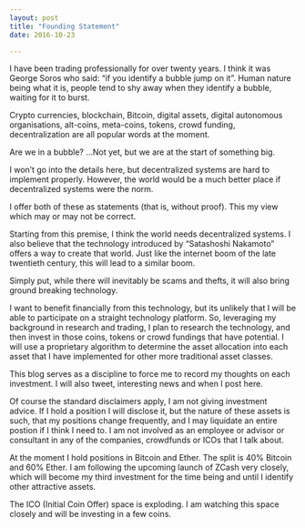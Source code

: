 ```yaml
---
layout: post
title: "Founding Statement"
date: 2016-10-23

---
```


I have been trading professionally for over twenty years. I think it was George Soros who said: “if you identify a bubble jump on it”. Human nature being what it is, people tend to shy away when they identify a bubble, waiting for it to burst.

Crypto currencies, blockchain, Bitcoin, digital assets, digital autonomous organisations, alt-coins, meta-coins, tokens, crowd funding, decentralization are all popular words at the moment.

Are we in a bubble? …Not yet, but we are at the start of something big.

I won’t go into the details here, but decentralized systems are hard to implement properly. However, the world would be a much better place if decentralized systems were the norm.

I offer both of these as statements (that is, without proof). This my view which may or may not be correct.

Starting from this premise, I think the world needs decentralized systems. I also believe that the technology introduced by “Satashoshi Nakamoto” offers a way to create that world. Just like the internet boom of the late twentieth century, this will lead to a similar boom.

Simply put, while there will inevitably be scams and thefts, it will also bring ground breaking technology.

I want to benefit financially from this technology, but its unlikely that I will be able to participate on a straight technology platform. So, leveraging my background in research and trading, I plan to research the technology, and then invest in those coins, tokens or crowd fundings that have potential. I will use a proprietary algorithm to determine the asset allocation into each asset that I have implemented for other more traditional asset classes.

This blog serves as a discipline to force me to record my thoughts on each investment. I will also tweet, interesting news and when I post here.

Of course the standard disclaimers apply, I am not giving investment advice. If I hold a position I will disclose it, but the nature of these assets is such, that my positions change frequently, and I may liquidate an entire postion if I think I need to. I am not involved as an employee or advisor or consultant in any of the companies, crowdfunds or ICOs that I talk about.

At the moment I hold positions in Bitcoin and Ether. The split is 40% Bitcoin and 60% Ether. I am following the upcoming launch of ZCash very closely, which will become my third investment for the time being and until I identify other attractive assets.

The ICO (Initial Coin Offer) space is exploding. I am watching this space closely and will be investing in a few coins.

